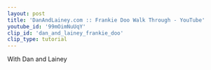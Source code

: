 ```yaml
---
layout: post
title: 'DanAndLainey.com :: Frankie Doo Walk Through - YouTube'
youtube_id: '99mOimNuUqY'
clip_id: 'dan_and_lainey_frankie_doo'
clip_type: tutorial
---
```


With Dan and Lainey